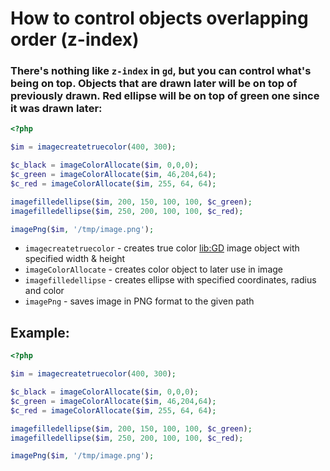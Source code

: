 # How to control objects overlapping order (z-index)

### There's nothing like `z-index` in `gd`, but you can control what's being on top. Objects that are drawn later will be on top of previously drawn. Red ellipse will be on top of green one since it was drawn later:

```php
<?php

$im = imagecreatetruecolor(400, 300);

$c_black = imageColorAllocate($im, 0,0,0);
$c_green = imageColorAllocate($im, 46,204,64);
$c_red = imageColorAllocate($im, 255, 64, 64);

imagefilledellipse($im, 200, 150, 100, 100, $c_green);
imagefilledellipse($im, 250, 200, 100, 100, $c_red);

imagePng($im, '/tmp/image.png');
```

- `imagecreatetruecolor` - creates true color [lib:GD](https://onelinerhub.com/php-gd/how-to-install-gd-for-php-on-ubuntu-ubuntuversion) image object with specified width & height
- `imageColorAllocate` - creates color object to later use in image
- `imagefilledellipse` - creates ellipse with specified coordinates, radius and color
- `imagePng` - saves image in PNG format to the given path

## Example: 
```php
<?php

$im = imagecreatetruecolor(400, 300);

$c_black = imageColorAllocate($im, 0,0,0);
$c_green = imageColorAllocate($im, 46,204,64);
$c_red = imageColorAllocate($im, 255, 64, 64);

imagefilledellipse($im, 200, 150, 100, 100, $c_green);
imagefilledellipse($im, 250, 200, 100, 100, $c_red);

imagePng($im, '/tmp/image.png');
```

